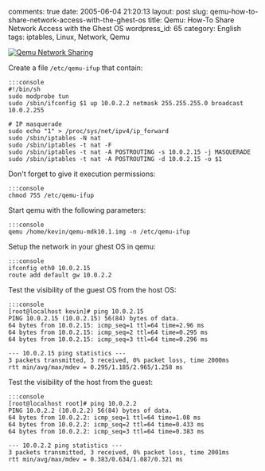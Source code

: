 comments: true
date: 2005-06-04 21:20:13
layout: post
slug: qemu-how-to-share-network-access-with-the-ghest-os
title: Qemu: How-To Share Network Access with the Ghest OS
wordpress_id: 65
category: English
tags: iptables, Linux, Network, Qemu

[![Qemu Network Sharing](http://kevin.deldycke.com/wp-content/uploads/2005/06/photo_f3-150x150.png)](http://kevin.deldycke.com/wp-content/uploads/2005/06/photo_f3.png)

Create a file `/etc/qemu-ifup` that contain:

    
    :::console
    #!/bin/sh
    sudo modprobe tun
    sudo /sbin/ifconfig $1 up 10.0.2.2 netmask 255.255.255.0 broadcast 10.0.2.255
    
    # IP masquerade
    sudo echo "1" > /proc/sys/net/ipv4/ip_forward
    sudo /sbin/iptables -N nat
    sudo /sbin/iptables -t nat -F
    sudo /sbin/iptables -t nat -A POSTROUTING -s 10.0.2.15 -j MASQUERADE
    sudo /sbin/iptables -t nat -A POSTROUTING -d 10.0.2.15 -o $1
    



Don't forget to give it execution permissions:

    
    :::console
    chmod 755 /etc/qemu-ifup
    



Start qemu with the following parameters:

    
    :::console
    qemu /home/kevin/qemu-mdk10.1.img -n /etc/qemu-ifup
    



Setup the network in your ghest OS in qemu:

    
    :::console
    ifconfig eth0 10.0.2.15
    route add default gw 10.0.2.2
    



Test the visibility of the guest OS from the host OS:

    
    :::console
    [root@localhost kevin]# ping 10.0.2.15
    PING 10.0.2.15 (10.0.2.15) 56(84) bytes of data.
    64 bytes from 10.0.2.15: icmp_seq=1 ttl=64 time=2.96 ms
    64 bytes from 10.0.2.15: icmp_seq=2 ttl=64 time=0.295 ms
    64 bytes from 10.0.2.15: icmp_seq=3 ttl=64 time=0.296 ms
    
    --- 10.0.2.15 ping statistics ---
    3 packets transmitted, 3 received, 0% packet loss, time 2000ms
    rtt min/avg/max/mdev = 0.295/1.185/2.965/1.258 ms
    



Test the visibility of the host from the guest:

    
    :::console
    [root@localhost root]# ping 10.0.2.2
    PING 10.0.2.2 (10.0.2.2) 56(84) bytes of data.
    64 bytes from 10.0.2.2: icmp_seq=1 ttl=64 time=1.08 ms
    64 bytes from 10.0.2.2: icmp_seq=2 ttl=64 time=0.433 ms
    64 bytes from 10.0.2.2: icmp_seq=3 ttl=64 time=0.383 ms
    
    --- 10.0.2.2 ping statistics ---
    3 packets transmitted, 3 received, 0% packet loss, time 2001ms
    rtt min/avg/max/mdev = 0.383/0.634/1.087/0.321 ms
    

